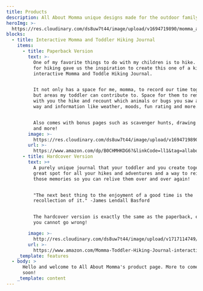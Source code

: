 ```yaml
---
title: Products
description: All About Momma unique designs made for the outdoor family and friends
heroImg: >-
  https://res.cloudinary.com/ds8uw7t44/image/upload/v1694719890/momma_and_toddler_hiking_jounral_zsmmyq.jpg
blocks:
  - title: Interactive Momma and Toddler Hiking Journal
    items:
      - title: Paperback Version
        text: >-
          One of my favorite things to do with my children is to hike. Our love
          for hiking gave us the inspiration to create this one of a kind
          interactive Momma and Toddle Hiking Journal.


          It not only has a space for me, momma, to record our time together,
          but areas my toddler can contribute to. Space for them to remember
          with you the hike and recount which animals or bugs you saw along the
          way and information like weather, moods, fun rating and more. 


          Also comes with bonus pages such as scavenger hunts, drawing spaces
          and more! 
        image: >-
          https://res.cloudinary.com/ds8uw7t44/image/upload/v1694719890/momma_and_toddler_hiking_jounral_zsmmyq.jpg
        url: >-
          https://www.amazon.com/dp/B0CHMHKDG6?&linkCode=ll1&tag=allaboutmom06-20&linkId=a894d66ee81d5d7da501d95f95cfbc7c&language=en_US&ref_=as_li_ss_tl
      - title: Hardcover Version
        text: >+
          A purely unique journal that your toddler and you create together. A
          great spot for all your hikes and adventures and a way to reinforce
          those memories so you can relive them over and over again!


          "The next best thing to the enjoyment of a good time is the
          recollection of it." -James Lendall Basford


          The hardcover version is exactly the same as the paperback, either way
          you cannot go wrong! 

        image: >-
          http://res.cloudinary.com/ds8uw7t44/image/upload/v1717114749/hardcover_photo_qd2caa.png
        url: >-
          https://www.amazon.com/Momma-Toddler-Hiking-Journal-interactive/dp/B0CHS3V1L7?_encoding=UTF8&qid=&sr=&linkCode=ll1&tag=allaboutmom06-20&linkId=00fd137a4eda2377dad63aafab6bd9c2&language=en_US&ref_=as_li_ss_tl
    _template: features
  - body: >
      Hello and welcome to All About Momma's product page. More to come here
      soon!
    _template: content
---
```


